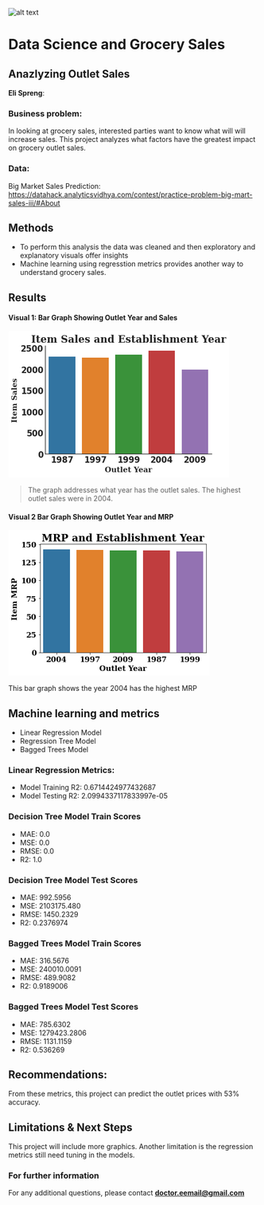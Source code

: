 ![alt text](https://learn.g2.com/hubfs/shopper%20marketing.jpg)

# Data Science and Grocery Sales
## Anazlyzing Outlet Sales  

**Eli Spreng**: 

### Business problem:

In looking at grocery sales, interested parties want to know what will will increase sales. This project analyzes what factors have the greatest impact on 
grocery outlet sales.


### Data:
Big Market Sales Prediction: https://datahack.analyticsvidhya.com/contest/practice-problem-big-mart-sales-iii/#About


## Methods
- To perform this analysis the data was cleaned and then exploratory and explanatory visuals offer insights
- Machine learning using regresstion metrics provides another way to understand grocery sales. 

## Results

#### Visual 1: Bar Graph Showing Outlet Year and Sales
![alt text](https://github.com/Elispreng/Project-1-Food-Sales-and-Store-Cultures/blob/main/Spreng%20Outlet%20Year%20and%20Sales.png)

> The graph addresses what year has the outlet sales. The highest outlet sales were in 2004.

#### Visual 2 Bar  Graph Showing Outlet Year and MRP

![alt text](https://github.com/Elispreng/Project-1-Food-Sales-and-Store-Cultures/blob/main/Spreng%20Outlet%20Year%20and%20MRP.png)


This bar graph shows the year 2004 has the highest MRP

## Machine learning and metrics
- Linear Regression Model
- Regression Tree Model
- Bagged Trees Model

### Linear Regression Metrics:

- Model Training R2: 0.6714424977432687
- Model Testing R2: 2.0994337117833997e-05

### Decision Tree Model Train Scores
- MAE: 0.0 
- MSE: 0.0
- RMSE: 0.0 
- R2: 1.0

### Decision Tree Model Test Scores
- MAE: 992.5956 
- MSE: 2103175.480
- RMSE: 1450.2329
- R2: 0.2376974

### Bagged Trees Model Train Scores
- MAE: 316.5676
- MSE: 240010.0091
- RMSE: 489.9082
- R2: 0.9189006

### Bagged Trees Model Test Scores
- MAE: 785.6302
- MSE: 1279423.2806
- RMSE: 1131.1159
- R2: 0.536269

## Recommendations:

From these metrics, this project can predict the outlet prices with 53% accuracy. 

## Limitations & Next Steps

This project will include more graphics. Another limitation is the regression metrics still need tuning in the models. 

### For further information


For any additional questions, please contact **doctor.eemail@gmail.com**
